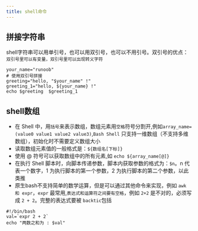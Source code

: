 ```yaml
---
title: shell命令
---
```

## 拼接字符串
shell字符串可以用单引号，也可以用双引号，也可以不用引号。双引号的优点：`双引号里可以有变量，双引号里可以出现转义字符`
```shell
your_name="runoob"
# 使用双引号拼接
greeting="hello, "$your_name" !"
greeting_1="hello, ${your_name} !"
echo $greeting  $greeting_1
```
## shell数组
- 在 Shell 中，用`括号`来表示数组，数组元素用`空格`符号分割开,例如`array_name=(value0 value1 value2 value3)`,`Bash Shell` 只支持一维数组（不支持多维数组），初始化时不需要定义数组大小
- 读取数组元素值的一般格式是：`${数组名[下标]}`
- 使用 @ 符号可以获取数组中的所有元素,如 `echo ${array_name[@]}`
- 在执行 Shell 脚本时，向脚本传递参数，脚本内获取参数的格式为：`$n`。n 代表一个数字，1 为执行脚本的第一个参数，2 为执行脚本的第二个参数，以此类推
- 原生bash不支持简单的数学运算，但是可以通过其他命令来实现，例如 `awk 和 expr`，`expr` 最常用,`表达式和运算符之间要有空格`，例如 `2+2` 是不对的，必须写成 `2 + 2`。完整的表达式要被 `backtic`包括

```shell
#!/bin/bash
val=`expr 2 + 2`
echo "两数之和为 : $val"
```